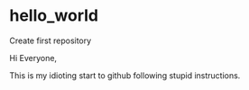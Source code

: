# hello_world
Create first repository

Hi Everyone,

This is my idioting start to github following stupid instructions.

